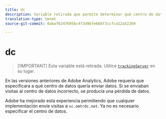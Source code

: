 ```yaml
---
title: dc
description: Variable retirada que permite determinar qué centro de datos utilizar.
translation-type: tm+mt
source-git-commit: dabaf6247695bc4f3d9bfe668f3ccfca12a52269

---
```



# dc

>[!IMPORTANT] Esta variable está retirada. Utilice [`trackingServer`](trackingserver.md) en su lugar.

En las versiones anteriores de Adobe Analytics, Adobe requería que especificara a qué centro de datos quería enviar datos. Si se enviaban visitas al centro de datos incorrecto, se producía una pérdida de datos.

Adobe ha mejorado esta experiencia permitiendo que cualquier implementación envíe visitas a `sc.omtrdc.net`. Ya no es necesario especificar el centro de datos.
